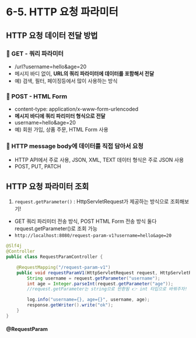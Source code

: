# 6-5. HTTP 요청 파라미터

## HTTP 요청 데이터 전달 방법

### 📌 GET - 쿼리 파라미터
* /url?username=hello&age=20
* 메시지 바디 없이, **URL의 쿼리 파라미터에 데이터를 포함해서 전달** 
* 예) 검색, 필터, 페이징등에서 많이 사용하는 방식

### 📌 POST - HTML Form
* content-type: application/x-www-form-urlencoded
* **메시지 바디에 쿼리 파리미터 형식으로 전달** 
* username=hello&age=20 
* 예) 회원 가입, 상품 주문, HTML Form 사용

### 📌 HTTP message body에 데이터를 직접 담아서 요청 
* HTTP API에서 주로 사용, JSON, XML, TEXT 데이터 형식은 주로 JSON 사용
* POST, PUT, PATCH


## HTTP 요청 파라미터 조회 

1. ```request.getParameter()``` : HttpServletRequest가 제공하는 방식으로 조회해보기!
* GET 쿼리 파리미터 전송 방식, POST HTML Form 전송 방식 둘다 request.getParameter()로 조회 가능
* ```http://localhost:8080/request-param-v1?username=hello&age=20```

```java
@Slf4j
@Controller
public class RequestParamController {

    @RequestMapping("/request-param-v1")
    public void requestParamV1(HttpServletRequest request, HttpServletResponse response) throws IOException {
        String username = request.getParameter("username");
        int age = Integer.parseInt(request.getParameter("age")); 
        //request.getParameter는 string으로 반환됨 👉 int 타입으로 바꿔주자!

        log.info("username={}, age={}", username, age); 
        response.getWriter().write("ok");
    }
}
```

#### @RequestParam
